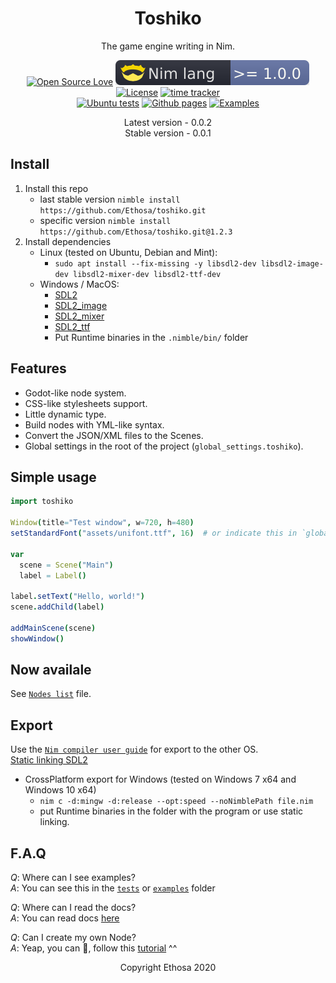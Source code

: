 <div align="center">
  <h1>Toshiko</h1>
  The game engine writing in Nim.

[![Open Source Love](https://badges.frapsoft.com/os/v1/open-source.svg?v=103)](https://github.com/ellerbrock/open-source-badges/)
[![Nim language-plastic](https://github.com/Ethosa/yukiko/blob/master/nim-lang.svg)](https://github.com/Ethosa/yukiko/blob/master/nim-lang.svg)
[![License](https://img.shields.io/github/license/Ethosa/toshiko)](https://github.com/Ethosa/toshiko/blob/master/LICENSE)
[![time tracker](https://wakatime.com/badge/github/Ethosa/toshiko.svg)](https://wakatime.com/badge/github/Ethosa/toshiko)  
[![Ubuntu tests](https://github.com/Ethosa/toshiko/workflows/Ubuntu%20tests/badge.svg)](https://github.com/Ethosa/toshiko/blob/master/tests)
[![Github pages](https://github.com/Ethosa/toshiko/workflows/gh-pages/badge.svg)](https://ethosa.github.io/toshiko/toshiko.html)
[![Examples](https://github.com/Ethosa/toshiko/workflows/examples/badge.svg)](https://github.com/Ethosa/toshiko/blob/master/examples)

Latest version - 0.0.2  
Stable version - 0.0.1

</div>


## Install
1. Install this repo
   -  last stable version `nimble install https://github.com/Ethosa/toshiko.git`
   -  specific version `nimble install https://github.com/Ethosa/toshiko.git@1.2.3`
2. Install dependencies
   -  Linux (tested on Ubuntu, Debian and Mint):
      - `sudo apt install --fix-missing -y libsdl2-dev libsdl2-image-dev libsdl2-mixer-dev libsdl2-ttf-dev`
   -  Windows / MacOS:
      -  [SDL2](https://www.libsdl.org/download-2.0.php)
      -  [SDL2_image](https://www.libsdl.org/projects/SDL_image/)
      -  [SDL2_mixer](https://www.libsdl.org/projects/SDL_mixer/)
      -  [SDL2_ttf](https://www.libsdl.org/projects/SDL_ttf/)
      -  Put Runtime binaries in the `.nimble/bin/` folder


## Features
- Godot-like node system.
- CSS-like stylesheets support.
- Little dynamic type.
- Build nodes with YML-like syntax.
- Convert the JSON/XML files to the Scenes.
- Global settings in the root of the project (`global_settings.toshiko`).


## Simple usage
```nim
import toshiko

Window(title="Test window", w=720, h=480)
setStandardFont("assets/unifont.ttf", 16)  # or indicate this in `global_settings.toshiko`

var
  scene = Scene("Main")
  label = Label()

label.setText("Hello, world!")
scene.addChild(label)

addMainScene(scene)
showWindow()
```

## Now availale
See [`Nodes list`](https://github.com/Ethosa/toshiko/blob/master/NODES_LIST.md) file.


## Export
Use the [`Nim compiler user guide`](https://nim-lang.org/docs/nimc.html) for export to the other OS.  
[Static linking SDL2](https://github.com/nim-lang/sdl2#static-linking-sdl2)

-   CrossPlatform export for Windows (tested on Windows 7 x64 and Windows 10 x64)
    -   `nim c -d:mingw -d:release --opt:speed --noNimblePath file.nim`
    -   put Runtime binaries in the folder with the program or use static linking.


## F.A.Q
*Q*: Where can I see examples?  
*A*: You can see this in the [`tests`](https://github.com/Ethosa/toshiko/blob/master/tests) or [`examples`](https://github.com/Ethosa/toshiko/blob/master/examples) folder

*Q*: Where can I read the docs?   
*A*: You can read docs [here](https://ethosa.github.io/toshiko/toshiko.html)

*Q*: Can I create my own Node?  
*A*: Yeap, you can :eyes:, follow this [tutorial](https://github.com/Ethosa/toshiko/wiki/Own-Nodes) ^^


<div align="center">Copyright Ethosa 2020</div>
